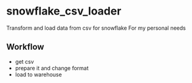 # snowflake_csv_loader
Transform  and load data from csv for snowflake
For my personal needs

## Workflow
- get csv
- prepare it and change format
- load to warehouse